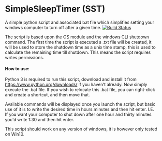 # SimpleSleepTimer (SST)
A simple python script and associated bat file which simplifies setting your windows computer to turn off after a given time.
[![Build Status](https://travis-ci.org/nikolajlauridsen/SimpleSleepTimer.svg?branch=master)](https://travis-ci.org/nikolajlauridsen/SimpleSleepTimer)

The script is based upon the OS module and the windows CLI shutdown command. The first time the script is executed a .txt file will be created,
it will be used to store the shutdown time as a unix time stamp, this is used to calculate the remaining time till shutdown.
This means the script requires writes permissions.

#### How to use:
Python 3 is required to run this script, download and install it from https://www.python.org/downloads/ if you haven't already.
Now simply execute the .bat file. If you wish to relocate this .bat file, you can right-click and create a shortcut, and then move that.

Available commands will be displayed once you launch the script, but basic use of it is to write the desired time in hours:minutes and then hit enter.
I.E. If you want your computer to shut down after one hour and thirty minutes you'd write 1:30 and then hit enter.

This script should work on any version of windows, it is however only tested on Win10.

